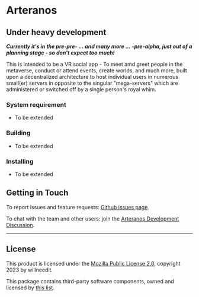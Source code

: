 # Arteranos

## Under heavy development
__*Currently it's in the pre-pre- ... and many more ... -pre-alpha, just out of a planning stage - so don't expect too much!*__

This is intended to be a VR social app - To meet amd greet people in the metaverse, conduct or attend events, create worlds, and much more, built upon a decentralized architecture to host individual users in numerous small(er) servers in opposite to the singular "mega-servers" which are administered or switched off by a single person's royal whim.

### System requirement
 - To be extended

### Building
 - To be extended

### Installing
 - To be extended

## Getting in Touch
To report issues and feature requests: [Github issues page](https://github.com/willneedit/Arteranos/issues).

To chat with the team and other users: join the [Arteranos Development Discussion](https://discord.gg/jHYFFd78B9).

---
## License

This product is licensed under the [Mozilla Public License 2.0](LICENSE.md), copyright 2023 by willneedit.

This package contains third-party software components, owned and licensed by [this list](Third%20Party%20Notices.md).
